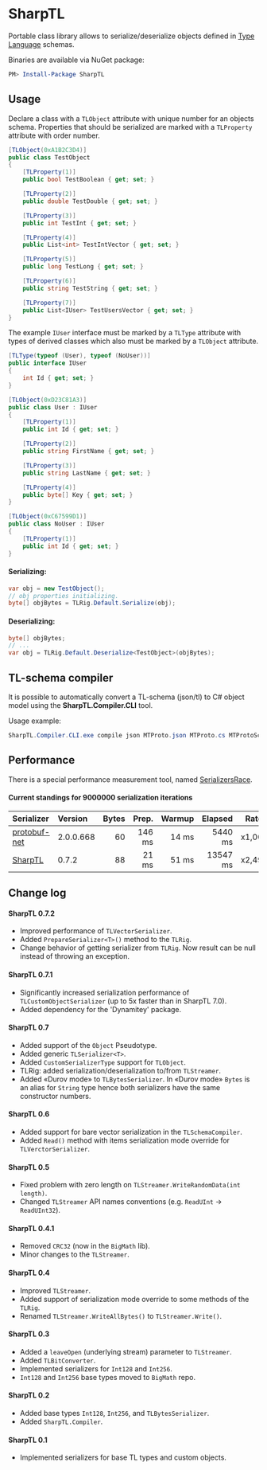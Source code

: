 # SharpTL

Portable class library allows to serialize/deserialize objects defined in [Type Language](http://core.telegram.org/mtproto/TL) schemas.

Binaries are available via NuGet package:
```powershell
PM> Install-Package SharpTL
```

## Usage ##

Declare a class with a `TLObject` attribute with unique number for an objects schema. Properties that should be serialized are marked with a `TLProperty` attribute with order number.

```csharp
[TLObject(0xA1B2C3D4)]
public class TestObject
{
    [TLProperty(1)]
    public bool TestBoolean { get; set; }

    [TLProperty(2)]
    public double TestDouble { get; set; }

    [TLProperty(3)]
    public int TestInt { get; set; }

    [TLProperty(4)]
    public List<int> TestIntVector { get; set; }

    [TLProperty(5)]
    public long TestLong { get; set; }

    [TLProperty(6)]
    public string TestString { get; set; }

    [TLProperty(7)]
    public List<IUser> TestUsersVector { get; set; }
}
```

The example `IUser` interface must be marked by a `TLType` attribute with types of derived classes which also must be marked by a `TLObject` attribute.

```csharp
[TLType(typeof (User), typeof (NoUser))]
public interface IUser
{
    int Id { get; set; }
}

[TLObject(0xD23C81A3)]
public class User : IUser
{
    [TLProperty(1)]
    public int Id { get; set; }

    [TLProperty(2)]
    public string FirstName { get; set; }

    [TLProperty(3)]
    public string LastName { get; set; }

    [TLProperty(4)]
    public byte[] Key { get; set; }
}

[TLObject(0xC67599D1)]
public class NoUser : IUser
{
    [TLProperty(1)]
    public int Id { get; set; }
}
```

#### Serializing:
```csharp
var obj = new TestObject();
// obj properties initializing.
byte[] objBytes = TLRig.Default.Serialize(obj);
```

#### Deserializing:

```csharp
byte[] objBytes;
// ...
var obj = TLRig.Default.Deserialize<TestObject>(objBytes);
```

## TL-schema compiler
It is possible to automatically convert a TL-schema (json/tl) to C# object model using the **SharpTL.Compiler.CLI** tool.

Usage example:
```powershell
SharpTL.Compiler.CLI.exe compile json MTProto.json MTProto.cs MTProtoSchema
```

## Performance
There is a special performance measurement tool, named [SerializersRace](https://github.com/inTagger/SerializersRace).

#### Current standings for 9000000 serialization iterations

| Serializer        | Version   | Bytes |  Prep. | Warmup |  Elapsed |  Rate |
|:------------------|:----------|------:|-------:|-------:|---------:|------:|
| [protobuf-net][1] | 2.0.0.668 |    60 | 146 ms |  14 ms |  5440 ms | x1,00 |
| [SharpTL][2]      | 0.7.2     |    88 |  21 ms |  51 ms | 13547 ms | x2,49 |

  [1]: https://github.com/mgravell/protobuf-net
  [2]: https://github.com/Taggersoft/SharpTL

## Change log

#### SharpTL 0.7.2

- Improved performance of `TLVectorSerializer`.
- Added `PrepareSerializer<T>()` method to the `TLRig`.
- Change behavior of getting serializer from `TLRig`. Now result can be null instead of throwing an exception.

#### SharpTL 0.7.1

- Significantly increased serialization performance of `TLCustomObjectSerializer` (up to 5x faster than in SharpTL 7.0).
- Added dependency for the 'Dynamitey' package.

#### SharpTL 0.7

- Added support of the `Object` Pseudotype.
- Added generic `TLSerializer<T>`.
- Added `CustomSerializerType` support for `TLObject`.
- TLRig: added serialization/deserialization to/from `TLStreamer`.
- Added «Durov mode» to `TLBytesSerializer`. In «Durov mode» `Bytes` is an alias for `String` type hence both serializers have the same constructor numbers.

#### SharpTL 0.6

- Added support for bare vector serialization in the `TLSchemaCompiler`.
- Added `Read()` method with items serialization mode override for `TLVerctorSerializer`.

#### SharpTL 0.5

- Fixed problem with zero length on `TLStreamer.WriteRandomData(int length)`.
- Changed `TLStreamer` API names conventions (e.g. `ReadUInt` -> `ReadUInt32`).

#### SharpTL 0.4.1

- Removed `CRC32` (now in the `BigMath` lib).
- Minor changes to the `TLStreamer`.

#### SharpTL 0.4

- Improved `TLStreamer`.
- Added support of serialization mode override to some methods of the `TLRig`.
- Renamed `TLStreamer.WriteAllBytes()` to `TLStreamer.Write()`.

#### SharpTL 0.3

- Added a `leaveOpen` (underlying stream) parameter to `TLStreamer`.
- Added `TLBitConverter`.
- Implemented serializers for `Int128` and `Int256`.
- `Int128` and `Int256` base types moved to `BigMath` repo.

#### SharpTL 0.2

- Added base types `Int128`, `Int256`, and `TLBytesSerializer`.
- Added `SharpTL.Compiler`.

#### SharpTL 0.1

- Implemented serializers for base TL types and custom objects.
